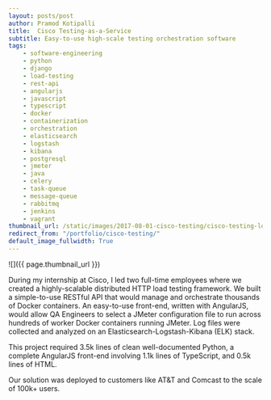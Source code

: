 ```yaml
---
layout: posts/post
author: Pramod Kotipalli
title:  Cisco Testing-as-a-Service
subtitle: Easy-to-use high-scale testing orchestration software
tags:
    - software-engineering
    - python
    - django
    - load-testing
    - rest-api
    - angularjs
    - javascript
    - typescript
    - docker
    - containerization
    - orchestration
    - elasticsearch
    - logstash
    - kibana
    - postgresql
    - jmeter
    - java
    - celery
    - task-queue
    - message-queue
    - rabbitmq
    - jenkins
    - vagrant
thumbnail_url: /static/images/2017-08-01-cisco-testing/cisco-testing-logo.png
redirect_from: "/portfolio/cisco-testing/"
default_image_fullwidth: True
---
```


![]({{ page.thumbnail_url }})

During my internship at Cisco, I led two full-time employees where we created a highly-scalable distributed HTTP load testing framework. We built a simple-to-use RESTful API that would manage and orchestrate thousands of Docker containers. An easy-to-use front-end, written with AngularJS, would allow QA Engineers to select a JMeter configuration file to run across hundreds of worker Docker containers running JMeter. Log files were collected and analyzed on an Elasticsearch-Logstash-Kibana (ELK) stack.

This project required 3.5k lines of clean well-documented Python, a complete AngularJS front-end involving 1.1k lines of TypeScript, and 0.5k lines of HTML.

Our solution was deployed to customers like AT&T and Comcast to the scale of 100k+ users.

